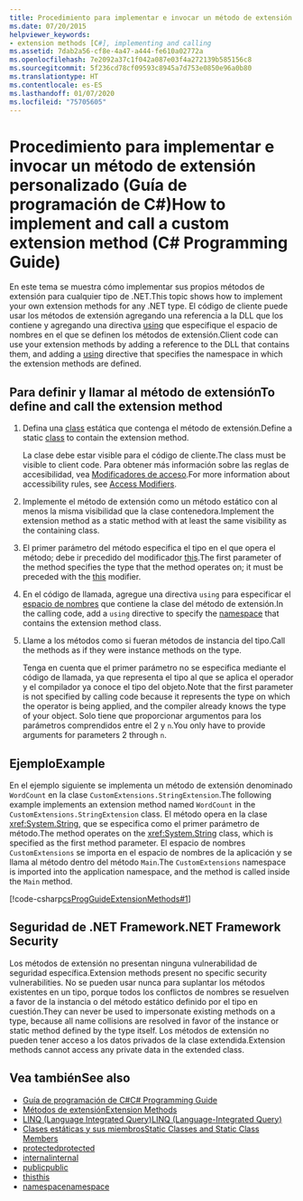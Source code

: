 ```yaml
---
title: Procedimiento para implementar e invocar un método de extensión personalizado - Guía de programación de C#
ms.date: 07/20/2015
helpviewer_keywords:
- extension methods [C#], implementing and calling
ms.assetid: 7dab2a56-cf8e-4a47-a444-fe610a02772a
ms.openlocfilehash: 7e2092a37c1f042a087e03f4a272139b585156c8
ms.sourcegitcommit: 5f236cd78cf09593c8945a7d753e0850e96a0b80
ms.translationtype: HT
ms.contentlocale: es-ES
ms.lasthandoff: 01/07/2020
ms.locfileid: "75705605"
---
```

# <a name="how-to-implement-and-call-a-custom-extension-method-c-programming-guide"></a><span data-ttu-id="2b4fe-102">Procedimiento para implementar e invocar un método de extensión personalizado (Guía de programación de C#)</span><span class="sxs-lookup"><span data-stu-id="2b4fe-102">How to implement and call a custom extension method (C# Programming Guide)</span></span>
<span data-ttu-id="2b4fe-103">En este tema se muestra cómo implementar sus propios métodos de extensión para cualquier tipo de .NET.</span><span class="sxs-lookup"><span data-stu-id="2b4fe-103">This topic shows how to implement your own extension methods for any .NET type.</span></span> <span data-ttu-id="2b4fe-104">El código de cliente puede usar los métodos de extensión agregando una referencia a la DLL que los contiene y agregando una directiva [using](../../language-reference/keywords/using-directive.md) que especifique el espacio de nombres en el que se definen los métodos de extensión.</span><span class="sxs-lookup"><span data-stu-id="2b4fe-104">Client code can use your extension methods by adding a reference to the DLL that contains them, and adding a [using](../../language-reference/keywords/using-directive.md) directive that specifies the namespace in which the extension methods are defined.</span></span>  
  
## <a name="to-define-and-call-the-extension-method"></a><span data-ttu-id="2b4fe-105">Para definir y llamar al método de extensión</span><span class="sxs-lookup"><span data-stu-id="2b4fe-105">To define and call the extension method</span></span>  
  
1. <span data-ttu-id="2b4fe-106">Defina una [class](./static-classes-and-static-class-members.md) estática que contenga el método de extensión.</span><span class="sxs-lookup"><span data-stu-id="2b4fe-106">Define a static [class](./static-classes-and-static-class-members.md) to contain the extension method.</span></span>  
  
     <span data-ttu-id="2b4fe-107">La clase debe estar visible para el código de cliente.</span><span class="sxs-lookup"><span data-stu-id="2b4fe-107">The class must be visible to client code.</span></span> <span data-ttu-id="2b4fe-108">Para obtener más información sobre las reglas de accesibilidad, vea [Modificadores de acceso](./access-modifiers.md).</span><span class="sxs-lookup"><span data-stu-id="2b4fe-108">For more information about accessibility rules, see [Access Modifiers](./access-modifiers.md).</span></span>  
  
2. <span data-ttu-id="2b4fe-109">Implemente el método de extensión como un método estático con al menos la misma visibilidad que la clase contenedora.</span><span class="sxs-lookup"><span data-stu-id="2b4fe-109">Implement the extension method as a static method with at least the same visibility as the containing class.</span></span>  
  
3. <span data-ttu-id="2b4fe-110">El primer parámetro del método especifica el tipo en el que opera el método; debe ir precedido del modificador [this](../../language-reference/keywords/this.md).</span><span class="sxs-lookup"><span data-stu-id="2b4fe-110">The first parameter of the method specifies the type that the method operates on; it must be preceded with the [this](../../language-reference/keywords/this.md) modifier.</span></span>  
  
4. <span data-ttu-id="2b4fe-111">En el código de llamada, agregue una directiva `using` para especificar el [espacio de nombres](../../language-reference/keywords/namespace.md) que contiene la clase del método de extensión.</span><span class="sxs-lookup"><span data-stu-id="2b4fe-111">In the calling code, add a `using` directive to specify the [namespace](../../language-reference/keywords/namespace.md) that contains the extension method class.</span></span>  
  
5. <span data-ttu-id="2b4fe-112">Llame a los métodos como si fueran métodos de instancia del tipo.</span><span class="sxs-lookup"><span data-stu-id="2b4fe-112">Call the methods as if they were instance methods on the type.</span></span>  
  
     <span data-ttu-id="2b4fe-113">Tenga en cuenta que el primer parámetro no se especifica mediante el código de llamada, ya que representa el tipo al que se aplica el operador y el compilador ya conoce el tipo del objeto.</span><span class="sxs-lookup"><span data-stu-id="2b4fe-113">Note that the first parameter is not specified by calling code because it represents the type on which the operator is being applied, and the compiler already knows the type of your object.</span></span> <span data-ttu-id="2b4fe-114">Solo tiene que proporcionar argumentos para los parámetros comprendidos entre el 2 y `n`.</span><span class="sxs-lookup"><span data-stu-id="2b4fe-114">You only have to provide arguments for parameters 2 through `n`.</span></span>  
  
## <a name="example"></a><span data-ttu-id="2b4fe-115">Ejemplo</span><span class="sxs-lookup"><span data-stu-id="2b4fe-115">Example</span></span>  
 <span data-ttu-id="2b4fe-116">En el ejemplo siguiente se implementa un método de extensión denominado `WordCount` en la clase `CustomExtensions.StringExtension`.</span><span class="sxs-lookup"><span data-stu-id="2b4fe-116">The following example implements an extension method named `WordCount` in the `CustomExtensions.StringExtension` class.</span></span> <span data-ttu-id="2b4fe-117">El método opera en la clase <xref:System.String>, que se especifica como el primer parámetro de método.</span><span class="sxs-lookup"><span data-stu-id="2b4fe-117">The method operates on the <xref:System.String> class, which is specified as the first method parameter.</span></span> <span data-ttu-id="2b4fe-118">El espacio de nombres `CustomExtensions` se importa en el espacio de nombres de la aplicación y se llama al método dentro del método `Main`.</span><span class="sxs-lookup"><span data-stu-id="2b4fe-118">The `CustomExtensions` namespace is imported into the application namespace, and the method is called inside the `Main` method.</span></span>  
  
 [!code-csharp[csProgGuideExtensionMethods#1](~/samples/snippets/csharp/VS_Snippets_VBCSharp/csProgGuideExtensionMethods/cs/extensionmethods.cs#1)]  
  
## <a name="net-framework-security"></a><span data-ttu-id="2b4fe-119">Seguridad de .NET Framework</span><span class="sxs-lookup"><span data-stu-id="2b4fe-119">.NET Framework Security</span></span>  
 <span data-ttu-id="2b4fe-120">Los métodos de extensión no presentan ninguna vulnerabilidad de seguridad específica.</span><span class="sxs-lookup"><span data-stu-id="2b4fe-120">Extension methods present no specific security vulnerabilities.</span></span> <span data-ttu-id="2b4fe-121">No se pueden usar nunca para suplantar los métodos existentes en un tipo, porque todos los conflictos de nombres se resuelven a favor de la instancia o del método estático definido por el tipo en cuestión.</span><span class="sxs-lookup"><span data-stu-id="2b4fe-121">They can never be used to impersonate existing methods on a type, because all name collisions are resolved in favor of the instance or static method defined by the type itself.</span></span> <span data-ttu-id="2b4fe-122">Los métodos de extensión no pueden tener acceso a los datos privados de la clase extendida.</span><span class="sxs-lookup"><span data-stu-id="2b4fe-122">Extension methods cannot access any private data in the extended class.</span></span>  
  
## <a name="see-also"></a><span data-ttu-id="2b4fe-123">Vea también</span><span class="sxs-lookup"><span data-stu-id="2b4fe-123">See also</span></span>

- [<span data-ttu-id="2b4fe-124">Guía de programación de C#</span><span class="sxs-lookup"><span data-stu-id="2b4fe-124">C# Programming Guide</span></span>](../index.md)
- [<span data-ttu-id="2b4fe-125">Métodos de extensión</span><span class="sxs-lookup"><span data-stu-id="2b4fe-125">Extension Methods</span></span>](./extension-methods.md)
- [<span data-ttu-id="2b4fe-126">LINQ (Language Integrated Query)</span><span class="sxs-lookup"><span data-stu-id="2b4fe-126">LINQ (Language-Integrated Query)</span></span>](../../linq/linq-in-csharp.md)
- [<span data-ttu-id="2b4fe-127">Clases estáticas y sus miembros</span><span class="sxs-lookup"><span data-stu-id="2b4fe-127">Static Classes and Static Class Members</span></span>](./static-classes-and-static-class-members.md)
- [<span data-ttu-id="2b4fe-128">protected</span><span class="sxs-lookup"><span data-stu-id="2b4fe-128">protected</span></span>](../../language-reference/keywords/protected.md)
- [<span data-ttu-id="2b4fe-129">internal</span><span class="sxs-lookup"><span data-stu-id="2b4fe-129">internal</span></span>](../../language-reference/keywords/internal.md)
- [<span data-ttu-id="2b4fe-130">public</span><span class="sxs-lookup"><span data-stu-id="2b4fe-130">public</span></span>](../../language-reference/keywords/public.md)
- [<span data-ttu-id="2b4fe-131">this</span><span class="sxs-lookup"><span data-stu-id="2b4fe-131">this</span></span>](../../language-reference/keywords/this.md)
- [<span data-ttu-id="2b4fe-132">namespace</span><span class="sxs-lookup"><span data-stu-id="2b4fe-132">namespace</span></span>](../../language-reference/keywords/namespace.md)
